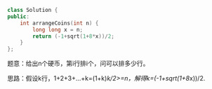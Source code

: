 ```CPP
class Solution {
public:
    int arrangeCoins(int n) {
        long long x = n;
        return (-1+sqrt(1+8*x))/2;
    }
};
```

题意：给出n个硬币，第i行排i个，问可以排多少行。

思路：假设k行，1+2+3+...+k=(1+k)*k/2>=n，解得k=(-1+sqrt(1+8*x))/2.